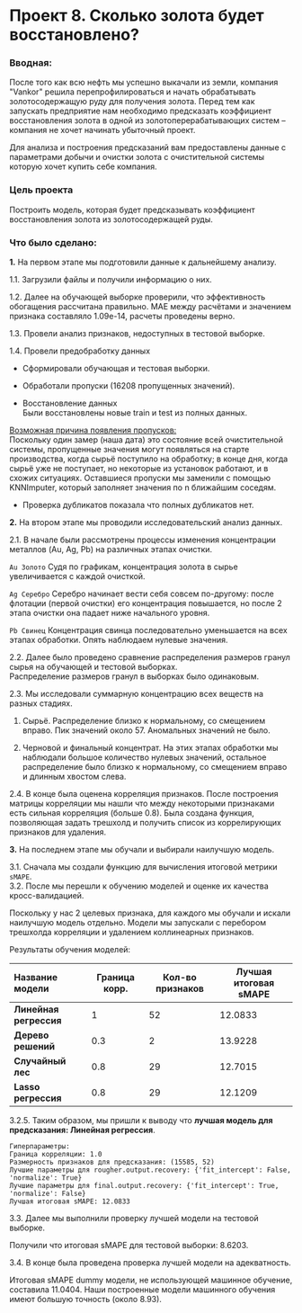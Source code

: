 # Проект 8. Сколько золота будет восстановлено?

### Вводная: 
  После того как всю нефть мы успешно выкачали из земли, компания "Vankor" решила перепрофилироваться и начать обрабатывать  золотосодержащую руду для получения золота. Перед тем как запускать предприятие нам необходимо предсказать коэффициент восстановления золота в одной из золотоперерабатывающих систем – компания не хочет начинать убыточный проект.
    
  Для анализа и построения предсказаний вам предоставлены данные с параметрами добычи и очистки золота с очистительной системы которую хочет купить себе компания.

### Цель проекта 
Построить модель, которая будет предсказывать коэффициент восстановления золота из золотосодержащей руды.

### Что было сделано:
**1.** На первом этапе мы подготовили данные к дальнейшему анализу.

1.1. Загрузили файлы и получили информацию о них.  

1.2. Далее на обучающей выборке проверили, что эффективность обогащения рассчитана правильно. MAE между расчётами и значением признака составляло 1.09e-14, расчеты проведены верно.  

1.3. Провели анализ признаков, недоступных в тестовой выборке.  

1.4. Провели предобработку данных    

- Сформировали обучающая и тестовая выборки.  

- Обработали пропуски (16208 пропущенных значений). 

- Восстановление данных  
Были восстановлены новые train и test из полных данных.  

<ins> Возможная причина появления пропусков:</ins>  
Поскольку один замер (наша дата) это состояние всей очистительной системы, пропущенные значения могут появляться на старте производства, когда сырьё поступило на обработку; в конце дня, когда сырьё уже не поступает, но некоторые из установок работают, и в схожих ситуациях.
Оставшиеся пропуски мы заменили с помощью KNNImputer, который заполняет значения по n ближайшим соседям.

- Проверка дубликатов показала что полных дубликатов нет.

**2.** На втором этапе мы проводили исследовательский анализ данных.  

2.1. В начале были рассмотрены процессы изменения концентрации металлов (Au, Ag, Pb) на различных этапах очистки.

`Au Золото` Судя по графикам, концентрация золота в сырье увеличивается с каждой очисткой. 

`Ag Серебро` Серебро начинает вести себя совсем по-другому: после флотации (первой очистки) его концентрация повышается, но после 2 этапа очистки она падает ниже начального уровня. 

`Pb Свинец` Концентрация свинца последовательно уменьшается на всех этапах обработки. Опять наблюдаем нулевые значения.

2.2. Далее было проведено сравнение распределения размеров гранул сырья на обучающей и тестовой выборках.  
Распределение размеров гранул в выборках было одинаковым. 

2.3. Мы исследовали суммарную концентрацию всех веществ на разных стадиях. 

1) Сырьё. Распределение близко к нормальному, со смещением вправо. Пик значений около 57. Аномальных значений не было. 

2) Черновой и финальный концентрат. На этих этапах обработки мы наблюдали большое количество нулевых значений, остальное распределение было близко к нормальному, со смещением вправо и длинным хвостом слева.

2.4. В конце была оценена корреляция признаков.
После построения матрицы корреляции мы нашли что между некоторыми признаками есть сильная корреляция (больше 0.8). 
Была создана функция, позволяющая задать трешхолд и получить список из коррелирующих признаков для удаления.

**3.** На последнем этапе мы обучали и выбирали наилучшую модель. 

3.1. Сначала мы создали функцию для вычисления итоговой метрики `sMAPE`.  
3.2. После мы перешли к обучению моделей и оценке их качества кросс-валидацией.

Поскольку у нас 2 целевых признака, для каждого мы обучали и искали наилучшую модель отдельно.
Модели мы запускали с перебором трешхолда корреляции и удалением коллинеарных признаков.

Результаты обучения моделей:

| Название модели        | Граница корр. | Кол-во признаков | Лучшая итоговая **sMAPE** |
| :--------------------- | ------------- | ---------------- | ------------------------- |
| **Линейная регрессия** | 1             | 52               | 12.0833                   |
| **Дерево решений**     | 0.3           | 2                | 13.9228                   |
| **Случайный лес**      | 0.8           | 29               | 12.7015                   |
| **Lasso регрессия**    | 0.8           | 29               | 12.1209                   |

3.2.5. Таким образом, мы пришли к выводу что **лучшая модель для предсказания: Линейная регрессия**.

    Гиперпараметры:  
    Граница корреляции: 1.0 
    Размерность признаков для предсказания: (15585, 52)   
    Лучшие параметры для rougher.output.recovery: {'fit_intercept': False, 'normalize': True}    
    Лучшие параметры для final.output.recovery: {'fit_intercept': True, 'normalize': False}  
    Лучшая итоговая sMAPE: 12.0833

3.3. Далее мы выполнили проверку лучшей модели на тестовой выборке.

Получили что итоговая sMAPE для тестовой выборки: 8.6203.

3.4. В конце была проведена проверка лучшей модели на адекватность.

Итоговая sMAPE dummy модели, не использующей машинное обучение, составила 11.0404. Наши построенные модели машинного обучения имеют большую точность (около 8.93).